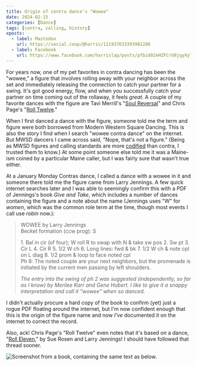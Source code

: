 ```yaml
---
title: Origin of contra dance's "Wowee"
date: 2024-02-15
categories: [Dance]
tags: [contra, calling, history]
xposts:
  - label: Mastodon
    url: https://social.coop/@harris/111937633393981286
  - label: Facebook
    url: https://www.facebook.com/harrislap/posts/pfbid02eHZFCrU8jqyXyTH5FjWTnsTiZQJxj9CdJsFwdfbQxWY8Vd75hoSxDTHfr5Dh2CgFl
---
```


For years now, one of my pet favorites in contra dancing has been the "wowee," a figure that involves rolling away with your neighbor across the set and immediately releasing the connection to catch your partner for a swing. It's got good energy, flow, and when you successfully catch your partner on time coming out of the rollaway, it feels *great*. A couple of my favorite dances with the figure are Tavi Merrill's "[Soul Reversal][]" and Chris Page's "[Roll Twelve][]."

[Soul Reversal]: https://www.ibiblio.org/contradance/thecallersbox/dance.php?id=7631
[Roll Twelve]: http://chrispagecontra.awardspace.us/dances/index.htm#roll-twelve

When I first danced a dance with the figure, someone told me the term and figure were both borrowed from Modern Western Square Dancing. This is also the story I find when I search "wowee contra dance" on the internet. But MWSD dancers I came across said, "Nope, that's not a figure." (Being as MWSD figures and calling standards are more [codified][] than contra, I trusted them to know.) At some point someone else told me it was a Maine-ism coined by a particular Maine caller, but I was fairly sure that wasn't true either.

[codified]: https://callerlab.org/dance-programs/

At a January Monday Contras dance, I called a dance with a wowee in it and someone there told me the figure came from Larry Jennings. A few quick internet searches later and I was able to seemingly confirm this with a PDF of Jennings's book *Give and Take*, which includes a number of dances containing the figure and a note about the name (Jennings uses "W" for _women_, which was the common role term at the time, though most events I call use _robin_ now.):

> WOWEE by Larry Jennings  
> Becket formation (ccw prog): S  
> 
> 1\. Bal in cir (of four); W roll R to swap with N & take sw pos 2. Sw pt 3. Cir L 4. Cir R 5. 1/2 W ch 6. Long lines: fwd & bk 7. 1/2 W ch & note cpl on L diag 8. 1/2 prom & loop to face noted cpl  
> Ph 8: The noted couple are your next neighbors, but the promenade is initiated by the current men passing by left shoulders.
> 
> _The entry into the swing of ph 2 was suggested (independently, so far as I know) by Merilee Karr and Gene Hubert. I like to give it a snappy interpretation and call it "wowee" when so danced._

I didn't actually procure a hard copy of the book to confirm (yet) just a rogue PDF floating around the internet, but I'm now confident enough that this is the origin of the figure name and now *I've* documented it on the internet to correct the record.

Also, ack! Chris Page's "Roll Twelve" even notes that it's based on a dance, "[Roll Eleven][]," by Sue Rosen and Larry Jennings! I should have followed that thread sooner.

[Roll Eleven]: http://www.ibiblio.org/contradance/thecallersbox/dance.php?id=36

![Screenshot from a book, containing the same text as below.](/media/origin-of-the-wowee/wowee.png)

[Monday Contras]: https://mondaycontras.com/
